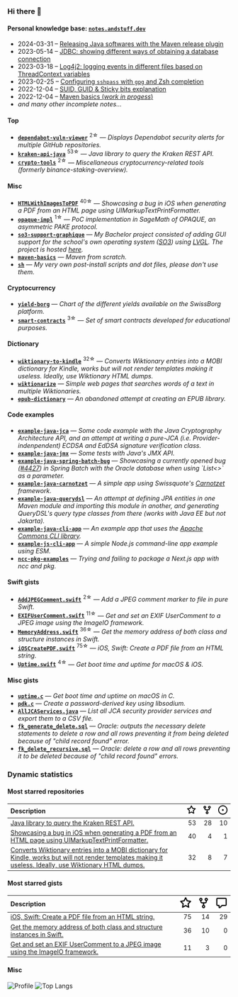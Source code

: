 ### Hi there 👋

#### Personal knowledge base: [`notes.andstuff.dev`](https://notes.andstuff.dev)

- 2024-03-31 – [Releasing Java softwares with the Maven release plugin](https://notes.andstuff.dev/prog/java/release/)
- 2023-05-14 – [JDBC: showing different ways of obtaining a database connection](https://notes.andstuff.dev/prog/java/jdbc)
- 2023-03-18 – [Log4j2: logging events in different files based on ThreadContext variables](https://notes.andstuff.dev/prog/java/log4j2)
- 2023-02-25 – [Configuring `sshpass` with `gpg` and Zsh completion](https://notes.andstuff.dev/softwares/sshpass)
- 2022-12-04 – [SUID, GUID & Sticky bits explanation](https://notes.andstuff.dev/os/linux/suid)
- 2022-12-04 – [Maven basics (*work in progess*)](https://notes.andstuff.dev/softwares/maven)
- *and many other incomplete notes…*

#### Top

- [**`dependabot-vuln-viewer`**](https://github.com/nyg/dependabot-vuln-viewer) <sup>2☆</sup> — *Displays Dependabot security alerts for multiple GitHub repositories.*
- [**`kraken-api-java`**](https://github.com/nyg/kraken-api-java) <sup>53☆</sup> — *Java library to query the Kraken REST API.*
- [**`crypto-tools`**](https://github.com/nyg/crypto-tools) <sup>2☆</sup> — *Miscellaneous cryptocurrency-related tools (formerly binance-staking-overview).*

#### Misc

- [**`HTMLWithImagesToPDF`**](https://github.com/nyg/HTMLWithImagesToPDF) <sup>40☆</sup> — *Showcasing a bug in iOS when generating a PDF from an HTML page using UIMarkupTextPrintFormatter.*
- [**`opaque-impl`**](https://github.com/nyg/opaque-impl) <sup>1☆</sup> — *PoC implementation in SageMath of OPAQUE, an asymmetric PAKE protocol.*
- [**`so3-support-graphique`**](https://gitlab.com/nyg/so3-support-graphique) — *My Bachelor project consisted of adding GUI support for the school's own operating system ([SO3](smartobjectoriented/so3)) using [LVGL](lvgl/lvgl). The project is hosted [here](https://nyg.gitlab.io/so3-support-graphique/index.html).*
- [**`maven-basics`**](https://git.sr.ht/~nyg/maven-basics) — *Maven from scratch.*
- [**`sh`**](https://git.sr.ht/~nyg/sh) — *My very own post-install scripts and dot files, please don&#x27;t use them.*

#### Cryptocurrency

- [**`yield-borg`**](https://github.com/nyg/yield-borg) — *Chart of the different yields available on the SwissBorg platform.*
- [**`smart-contracts`**](https://github.com/nyg/smart-contracts) <sup>3☆</sup> — *Set of smart contracts developed for educational purposes.*

#### Dictionary

- [**`wiktionary-to-kindle`**](https://github.com/nyg/wiktionary-to-kindle) <sup>32☆</sup> — *Converts Wiktionary entries into a MOBI dictionary for Kindle, works but will not render templates making it useless. Ideally, use Wiktionary HTML dumps.*
- [**`wiktionarize`**](https://github.com/nyg/wiktionarize) — *Simple web pages that searches words of a text in multiple Wiktionaries.*
- [**`epub-dictionary`**](https://github.com/nyg/epub-dictionary) — *An abandoned attempt at creating an EPUB library.*

#### Code examples

- [**`example-java-jca`**](https://git.sr.ht/~nyg/example-java-jca) — *Some code example with the Java Cryptography Architecture API, and an attempt at writing a pure-JCA (i.e. Provider-indenpendent) ECDSA and EdDSA signature verification class.*
- [**`example-java-jmx`**](https://git.sr.ht/~nyg/example-java-jmx) — *Some tests with Java&#x27;s JMX API.*
- [**`example-java-spring-batch-bug`**](https://git.sr.ht/~nyg/example-java-spring-batch-bug) — *Showcasing a currently opened bug ([#4427](spring-projects/spring-batch/issues/4427)) in Spring Batch with the Oracle database when using &#x60;List&lt;&gt;&#x60; as a parameter.*
- [**`example-java-carnotzet`**](https://git.sr.ht/~nyg/example-java-carnotzet) — *A simple app using Swissquote&#x27;s [Carnotzet](swissquote/carnotzet) framework.*
- [**`example-java-querydsl`**](https://git.sr.ht/~nyg/example-java-querydsl) — *An attempt at defining JPA entities in one Maven module and importing this module in another, and generating QueryDSL&#x27;s query type classes from there (works with Java EE but not Jakarta).*
- [**`example-java-cli-app`**](https://git.sr.ht/~nyg/example-java-cli-app) — *An example app that uses the [Apache Commons CLI library](https://commons.apache.org/proper/commons-cli).*
- [**`example-js-cli-app`**](https://git.sr.ht/~nyg/example-js-cli-app) — *A simple Node.js command-line app example using ESM.*
- [**`ncc-pkg-examples`**](https://github.com/nyg/ncc-pkg-examples) — *Trying and failing to package a Next.js app with ncc and pkg.*

#### Swift gists

- [**`AddJPEGComment.swift`**](https://gist.github.com/bdeae8190a41b4b56bde8e13dd471ecc) <sup>2☆</sup> — *Add a JPEG comment marker to file in pure Swift.*
- [**`EXIFUserComment.swift`**](https://gist.github.com/c90f36abbd30f72c8b6681ef23db886b) <sup>11☆</sup> — *Get and set an EXIF UserComment to a JPEG image using the ImageIO framework.*
- [**`MemoryAddress.swift`**](https://gist.github.com/b6a80bf79e72599230c312c69e963e60) <sup>36☆</sup> — *Get the memory address of both class and structure instances in Swift.*
- [**`iOSCreatePDF.swift`**](https://gist.github.com/b8cd742250826cb1471f) <sup>75☆</sup> — *iOS, Swift: Create a PDF file from an HTML string.*
- [**`Uptime.swift`**](https://gist.github.com/d81308a92fbf7e9c44c5f72db5ee2171) <sup>4☆</sup> — *Get boot time and uptime for macOS &amp; iOS.*

#### Misc gists

- [**`uptime.c`**](https://gist.github.com/dbdef21a1a0632c389d4d756d4fc1c0d) — *Get boot time and uptime on macOS in C.*
- [**`pdk.c`**](https://gist.github.com/e366c27a70a77bf06581a0e6a8211cc9) — *Create a password-derived key using libsodium.*
- [**`AllJCAServices.java`**](https://gist.github.com/feedae9fd75fee0f27f788b2dc155633) — *List all JCA security provider services and export them to a CSV file.*
- [**`fk_generate_delete.sql`**](https://gist.github.com/eb091e6c7c59b71fa4c9d49860574d2c) — *Oracle: outputs the necessary delete statements to delete a row and all rows preventing it from being deleted because of &quot;child record found&quot; error.*
- [**`fk_delete_recursive.sql`**](https://gist.github.com/57b2719feba6cded14b01e53530941ef) — *Oracle: delete a row and all rows preventing it to be deleted because of &quot;child record found&quot; errors.*

### Dynamic statistics

#### Most starred repositories

| Description | ![stargazers](assets/stargazers.svg) | ![forks](assets/forks.svg) | ![issues](assets/issues.svg)
| :--- | ---: | ---: | ---: |
| [Java library to query the Kraken REST API.](https://github.com/nyg/kraken-api-java) | 53 | 28 | 10
| [Showcasing a bug in iOS when generating a PDF from an HTML page using UIMarkupTextPrintFormatter.](https://github.com/nyg/HTMLWithImagesToPDF) | 40 | 4 | 1
| [Converts Wiktionary entries into a MOBI dictionary for Kindle, works but will not render templates making it useless. Ideally, use Wiktionary HTML dumps.](https://github.com/nyg/wiktionary-to-kindle) | 32 | 8 | 7

#### Most starred gists

| Description | ![stargazers](assets/stargazers.svg) | ![forks](assets/forks.svg) | ![comments](assets/comments.svg)
| :--- | ---: | ---: | ---: |
| [iOS, Swift: Create a PDF file from an HTML string.](https://gist.github.com/b8cd742250826cb1471f) | 75 | 14 | 29
| [Get the memory address of both class and structure instances in Swift.](https://gist.github.com/b6a80bf79e72599230c312c69e963e60) | 36 | 10 | 0
| [Get and set an EXIF UserComment to a JPEG image using the ImageIO framework.](https://gist.github.com/c90f36abbd30f72c8b6681ef23db886b) | 11 | 3 | 0

#### Misc

![Profile](https://github-readme-stats.vercel.app/api?username=nyg&show_icons=true&show=discussions_started)
![Top Langs](https://github-readme-stats.vercel.app/api/top-langs/?username=nyg&layout=compact)
